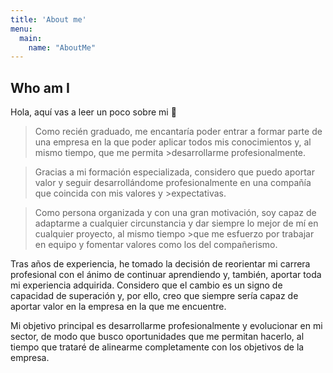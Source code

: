 ```yaml
---
title: 'About me'
menu:
  main:
    name: "AboutMe"
---
```


## Who am I

Hola, aquí vas a leer un poco sobre mi 🤩

>Como recién graduado, me encantaría poder entrar a formar parte de una empresa en la que poder aplicar todos mis conocimientos y, al mismo tiempo, que me permita >desarrollarme profesionalmente.

>Gracias a mi formación especializada, considero que puedo aportar valor y seguir desarrollándome profesionalmente en una compañía que coincida con mis valores y >expectativas.

>Como persona organizada y con una gran motivación, soy capaz de adaptarme a cualquier circunstancia y dar siempre lo mejor de mí en cualquier proyecto, al mismo tiempo >que me esfuerzo por trabajar en equipo y fomentar valores como los del compañerismo.

Tras años de experiencia, he tomado la decisión de reorientar mi carrera profesional con el ánimo de continuar aprendiendo y, también, aportar toda mi experiencia adquirida. Considero que el cambio es un signo de capacidad de superación y, por ello, creo que siempre sería capaz de aportar valor en la empresa en la que me encuentre.

Mi objetivo principal es desarrollarme profesionalmente y evolucionar en mi sector, de modo que busco oportunidades que me permitan hacerlo, al tiempo que trataré de alinearme completamente con los objetivos de la empresa.

